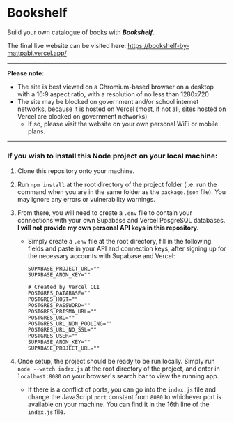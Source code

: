 # Bookshelf
Build your own catalogue of books with ***Bookshelf***.

The final live website can be visited here: https://bookshelf-by-mattpabi.vercel.app/

---

**Please note:**
* The site is best viewed on a Chromium-based browser on a desktop with a 16:9 aspect ratio, with a resolution of no less than 1280x720
* The site may be blocked on government and/or school internet networks, because it is hosted on Vercel (most, if not all, sites hosted on Vercel are blocked on government networks)
  * If so, please visit the website on your own personal WiFi or mobile plans.

---

### If you wish to install this Node project on your local machine:

1. Clone this repository onto your machine.
   
2. Run `npm install` at the root directory of the project folder (i.e. run the command when you are in the same folder as the `package.json` file). You may ignore any errors or vulnerability warnings.

3. From there, you will need to create a `.env` file to contain your connections with your own Supabase and Vercel PosgreSQL databases. **I will not provide my own personal API keys in this repository.**
   * Simply create a `.env` file at the root directory, fill in the following fields and paste in your API and connection keys, after signing up for the necessary accounts with Supabase and Vercel:
       ```
       SUPABASE_PROJECT_URL=""
       SUPABASE_ANON_KEY=""

       # Created by Vercel CLI
       POSTGRES_DATABASE=""
       POSTGRES_HOST=""
       POSTGRES_PASSWORD=""
       POSTGRES_PRISMA_URL=""
       POSTGRES_URL=""
       POSTGRES_URL_NON_POOLING=""
       POSTGRES_URL_NO_SSL=""
       POSTGRES_USER=""
       SUPABASE_ANON_KEY=""
       SUPABASE_PROJECT_URL=""
       ```

4. Once setup, the project should be ready to be run locally. Simply run `node --watch index.js` at the root directory of the project, and enter in `localhost:8080` on your browser's search bar to view the running app.
   * If there is a conflict of ports, you can go into the `index.js` file and change the JavaScript `port` constant from `8080` to whichever port is available on your machine. You can find it in the 16th line of the `index.js` file.